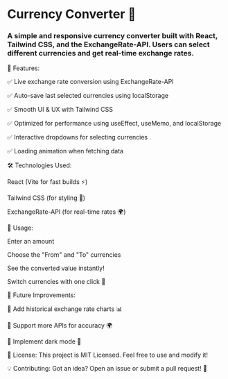 # Currency Converter 💱
### A simple and responsive currency converter built with React, Tailwind CSS, and the ExchangeRate-API. Users can select different currencies and get real-time exchange rates.

🚀 Features:

✅ Live exchange rate conversion using ExchangeRate-API

✅ Auto-save last selected currencies using localStorage

✅ Smooth UI & UX with Tailwind CSS

✅ Optimized for performance using useEffect, useMemo, and localStorage

✅ Interactive dropdowns for selecting currencies

✅ Loading animation when fetching data


🛠️ Technologies Used:

React (Vite for fast builds ⚡)

Tailwind CSS (for styling 🎨)

ExchangeRate-API (for real-time rates 🌍)


📌 Usage:

Enter an amount

Choose the "From" and "To" currencies

See the converted value instantly!

Switch currencies with one click 🔄


📝 Future Improvements:

🔹 Add historical exchange rate charts 📊

🔹 Support more APIs for accuracy 🌍

🔹 Implement dark mode 🌙


📄 License: 
This project is MIT Licensed. Feel free to use and modify it!


💡 Contributing: 
Got an idea? Open an issue or submit a pull request! 🚀


